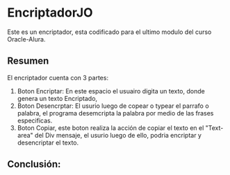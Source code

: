 # EncriptadorJO
Este es un encriptador, esta codificado para el ultimo modulo del curso Oracle-Alura.
## Resumen
El encriptador cuenta con 3 partes:
1.  Boton Encriptar: En este espacio el usuairo digita un texto, donde genera un texto Encriptado,
2.  Boton Desencrptar: El usurio luego de copear o typear el parrafo o palabra, el programa desemcripta  la palabra por medio de las frases especificas.
3.  Boton Copiar, este boton realiza la acción de copiar el texto en el "Text-area" del Div mensaje, el usurio luego de ello, podria encriptar y desencriptar el texto.

   ## Conclusión:

   
